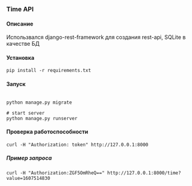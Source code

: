 ### Time API

#### Описание

Использвался django-rest-framework для создания rest-api, SQLite в качестве БД

#### Установка

```shell script
pip install -r requirements.txt
```

#### Запуск

```shell script

python manage.py migrate

# start server
python manage.py runserver
```


#### Проверка работоспособности

```shell script
curl -H "Authorization: token" http://127.0.0.1:8000
```
##### Пример запроса
```shell script
curl -H "Authorization:ZGF5OmRheQ==" http://127.0.0.1:8000/time?value=1607514830
```
